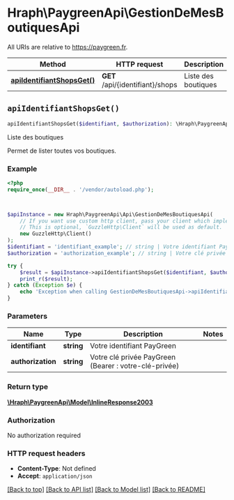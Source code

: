 # Hraph\PaygreenApi\GestionDeMesBoutiquesApi

All URIs are relative to https://paygreen.fr.

Method | HTTP request | Description
------------- | ------------- | -------------
[**apiIdentifiantShopsGet()**](GestionDeMesBoutiquesApi.md#apiIdentifiantShopsGet) | **GET** /api/{identifiant}/shops | Liste des boutiques


## `apiIdentifiantShopsGet()`

```php
apiIdentifiantShopsGet($identifiant, $authorization): \Hraph\PaygreenApi\Model\InlineResponse2003
```

Liste des boutiques

Permet de lister toutes vos boutiques.

### Example

```php
<?php
require_once(__DIR__ . '/vendor/autoload.php');



$apiInstance = new Hraph\PaygreenApi\Api\GestionDeMesBoutiquesApi(
    // If you want use custom http client, pass your client which implements `GuzzleHttp\ClientInterface`.
    // This is optional, `GuzzleHttp\Client` will be used as default.
    new GuzzleHttp\Client()
);
$identifiant = 'identifiant_example'; // string | Votre identifiant PayGreen
$authorization = 'authorization_example'; // string | Votre clé privée PayGreen (Bearer : votre-clé-privée)

try {
    $result = $apiInstance->apiIdentifiantShopsGet($identifiant, $authorization);
    print_r($result);
} catch (Exception $e) {
    echo 'Exception when calling GestionDeMesBoutiquesApi->apiIdentifiantShopsGet: ', $e->getMessage(), PHP_EOL;
}
```

### Parameters

Name | Type | Description  | Notes
------------- | ------------- | ------------- | -------------
 **identifiant** | **string**| Votre identifiant PayGreen |
 **authorization** | **string**| Votre clé privée PayGreen (Bearer : votre-clé-privée) |

### Return type

[**\Hraph\PaygreenApi\Model\InlineResponse2003**](../Model/InlineResponse2003.md)

### Authorization

No authorization required

### HTTP request headers

- **Content-Type**: Not defined
- **Accept**: `application/json`

[[Back to top]](#) [[Back to API list]](../../README.md#endpoints)
[[Back to Model list]](../../README.md#models)
[[Back to README]](../../README.md)
